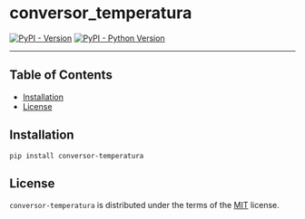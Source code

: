 # conversor_temperatura

[![PyPI - Version](https://img.shields.io/pypi/v/conversor-temperatura.svg)](https://pypi.org/project/conversor-temperatura)
[![PyPI - Python Version](https://img.shields.io/pypi/pyversions/conversor-temperatura.svg)](https://pypi.org/project/conversor-temperatura)

-----

## Table of Contents

- [Installation](#installation)
- [License](#license)

## Installation

```console
pip install conversor-temperatura
```

## License

`conversor-temperatura` is distributed under the terms of the [MIT](https://spdx.org/licenses/MIT.html) license.
